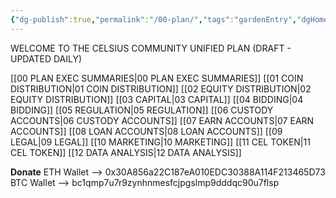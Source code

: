 ```yaml
---
{"dg-publish":true,"permalink":"/00-plan/","tags":"gardenEntry","dgHomeLink":false,"dgPassFrontmatter":false}
---
```



WELCOME TO THE  CELSIUS COMMUNITY UNIFIED PLAN 
(DRAFT - UPDATED  DAILY)

[[00 PLAN EXEC SUMMARIES|00 PLAN EXEC SUMMARIES]]
[[01 COIN DISTRIBUTION|01 COIN DISTRIBUTION]]
[[02 EQUITY DISTRIBUTION|02 EQUITY DISTRIBUTION]]
[[03 CAPITAL|03 CAPITAL]]
[[04 BIDDING|04 BIDDING]]
[[05 REGULATION|05 REGULATION]]
[[06 CUSTODY ACCOUNTS|06 CUSTODY ACCOUNTS]]
[[07 EARN ACCOUNTS|07 EARN ACCOUNTS]]
[[08 LOAN ACCOUNTS|08 LOAN ACCOUNTS]]
[[09 LEGAL|09 LEGAL]]
[[10 MARKETING|10 MARKETING]]
[[11 CEL TOKEN|11 CEL TOKEN]]
[[12 DATA ANALYSIS|12 DATA ANALYSIS]]


**Donate** 
ETH Wallet --> 0x30A856a22C187eA010EDC30388A114F213465D73 
BTC Wallet  --> bc1qmp7u7r9zynhnmesfcjpgslmp9dddqc90u7flsp







